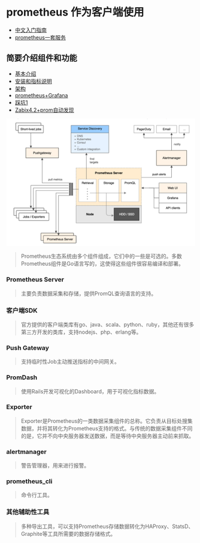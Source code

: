# prometheus 作为客户端使用

- [中文入门指南](https://www.ibm.com/developerworks/cn/cloud/library/cl-lo-prometheus-getting-started-and-practice/)
- [prometheus一套服务](https://www.cnblogs.com/chenqionghe/p/10494868.html)


## 简要介绍组件和功能
- [基本介绍](https://mp.weixin.qq.com/s/tO1dzAHBc553QI3qaSXNFQ)
- [安装和指标说明](https://mp.weixin.qq.com/s/m9GNwhJQjkFjhd3RnBAJ4Q)
- [架构](https://mp.weixin.qq.com/s/TK5nsRdohOvSOmxRGEn0ig)
- [prometheus+Grafana](https://blog.51cto.com/itstyle/1980064)
- [踩坑1](https://mp.weixin.qq.com/s/8AqQPZfG_plMKivpblylhg)
- [Zabix4.2+prom自动发现](https://mp.weixin.qq.com/s/nyRMKPC2y4p89BsHtkWBEg)

![架构图](../../static/agent/imgs/image001.png)

> Prometheus生态系统由多个组件组成，它们中的一些是可选的。多数Prometheus组件是Go语言写的，这使得这些组件很容易编译和部署。

### Prometheus Server 
> 主要负责数据采集和存储，提供PromQL查询语言的支持。

### 客户端SDK 
> 官方提供的客户端类库有go、java、scala、python、ruby，其他还有很多第三方开发的类库，支持nodejs、php、erlang等。

### Push Gateway
> 支持临时性Job主动推送指标的中间网关。

### PromDash
> 使用Rails开发可视化的Dashboard，用于可视化指标数据。

### Exporter
> Exporter是Prometheus的一类数据采集组件的总称。它负责从目标处搜集数据，并将其转化为Prometheus支持的格式。与传统的数据采集组件不同的是，它并不向中央服务器发送数据，而是等待中央服务器主动前来抓取。

### alertmanager
> 警告管理器，用来进行报警。

### prometheus_cli
> 命令行工具。

### 其他辅助性工具
> 多种导出工具，可以支持Prometheus存储数据转化为HAProxy、StatsD、Graphite等工具所需要的数据存储格式。
